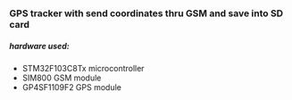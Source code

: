 ### GPS tracker with send coordinates thru GSM and save into SD card   
##### hardware used: 
- STM32F103C8Tx microcontroller
- SIM800 GSM module
- GP4SF1109F2 GPS module